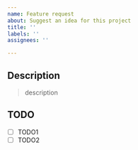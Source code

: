 ```yaml
---
name: Feature request
about: Suggest an idea for this project
title: ''
labels: ''
assignees: ''

---
```


## Description

> description

## TODO

- [ ] TODO1
- [ ] TODO2
